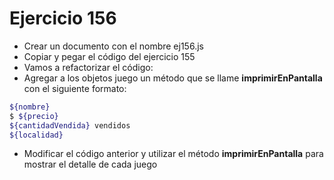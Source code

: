 # Ejercicio 156

- Crear un documento con el nombre ej156.js
- Copiar y pegar el código del ejercicio 155
- Vamos a refactorizar el código:
- Agregar a los objetos juego un método que se llame **imprimirEnPantalla** con el siguiente formato:

```bash
${nombre}
$ ${precio}
${cantidadVendida} vendidos
${localidad}
```

- Modificar el código anterior y utilizar el método **imprimirEnPantalla** para mostrar el detalle de cada juego
